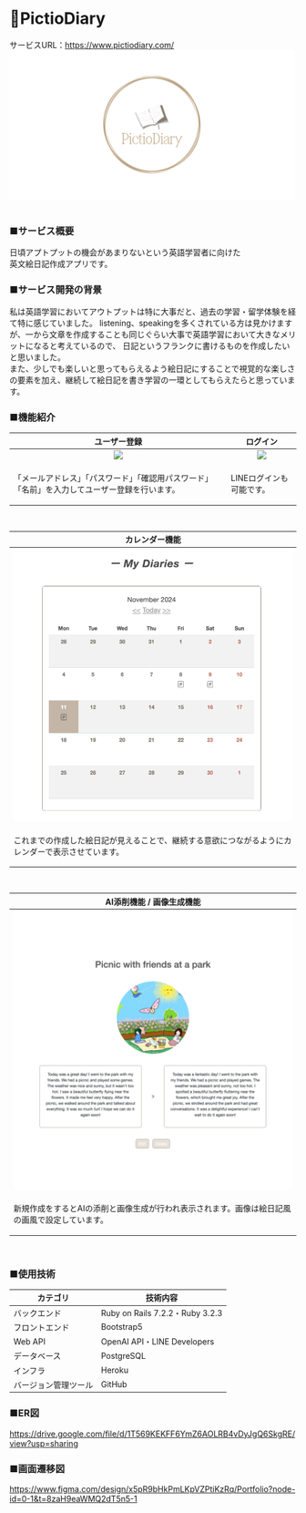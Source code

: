 # 📔PictioDiary
サービスURL：https://www.pictiodiary.com/
<img width="500" src="app/assets/images/OGP.png"><br>
<br>

### ■サービス概要
日頃アプトプットの機会があまりないという英語学習者に向けた<br>
英文絵日記作成アプリです。

### ■サービス開発の背景
私は英語学習においてアウトプットは特に大事だと、過去の学習・留学体験を経て特に感じていました。 listening、speakingを多くされている方は見かけますが、一から文章を作成することも同じぐらい大事で英語学習において大きなメリットになると考えているので、 日記というフランクに書けるものを作成したいと思いました。<br>
また、少しでも楽しいと思ってもらえるよう絵日記にすることで視覚的な楽しさの要素を加え、継続して絵日記を書き学習の一環としてもらえたらと思っています。

### ■機能紹介

| ユーザー登録 | ログイン |
| :---: | :---: |
| <img width="320" src="https://i.gyazo.com/1be9a77702f08e61a3f78e08e44cf0a1.png"> | <img width="320" src="https://i.gyazo.com/8891ba64e0fbbf254f932f063dae8fa3.png"> |
| <p align="left">「メールアドレス」「パスワード」「確認用パスワード」「名前」を入力してユーザー登録を行います。</p> | <p align="left">LINEログインも可能です。</p>
<br>

| カレンダー機能 |
| :---: |
| <img width="500" src="app/assets/images/home1.png"> |
| <p align="left">これまでの作成した絵日記が見えることで、継続する意欲につながるようにカレンダーで表示させています。</p>|
<br>

| AI添削機能 / 画像生成機能|
| :---: |
| <img width="500" src="app/assets/images/home3.png"> |
| <p align="left"> 新規作成をするとAIの添削と画像生成が行われ表示されます。画像は絵日記風の画風で設定しています。 </p> |
<br>

### ■使用技術

| カテゴリ | 技術内容 |
| --- | --- | 
| バックエンド | Ruby on Rails 7.2.2・Ruby 3.2.3 |
| フロントエンド | Bootstrap5 |
| Web API | OpenAI API・LINE Developers |
| データベース | PostgreSQL |
| インフラ | Heroku |
| バージョン管理ツール | GitHub |

### ■ER図
 https://drive.google.com/file/d/1T569KEKFF6YmZ6AOLRB4vDyJgQ6SkgRE/view?usp=sharing

### ■画面遷移図
https://www.figma.com/design/x5pR9bHkPmLKpVZPtiKzRq/Portfolio?node-id=0-1&t=8zaH9eaWMQ2dT5n5-1